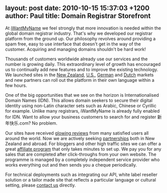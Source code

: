 layout: post
date: 2010-10-15 15:37:03 +1200
author: Paul
title: Domain Registrar Storefront
----

At [iWantMyName](https://iwantmyname.co.nz/) we feel strongly that more innovation is needed within the global domain registrar industry. That's why we developed our registrar platform from the ground up. Our philosophy revolves around providing a spam free, easy to use interface that doesn't get in the way of the customer. Acquiring and managing domains shouldn't be hard work!

Thousands of customers worldwide already use our services and the number is growing daily. This extraordinary level of growth has encouraged us to continually add new features and to improve the existing technology. We launched sites in the [New Zealand](https://iwantmyname.co.nz/), [U.S.](https://iwantmyname.com/), [German](http://meinname.de/) and [Dutch](http://benikvrij.nl/) markets and new partners can roll out the platform in their own language within a few hours. 

One of the big opportunities that we see on the horizon is Internationalised Domain Names (IDN). This allows domain seekers to secure their digital identity using non-Latin character sets such as Arabic, Chinese or Cyrillic for example. Unlike many registrars, iWantMyName is already fully enabled for IDN. Want to allow your business customers to search for and register 新年快乐.com? No problem.

Our sites have received [glowing reviews](https://iwantmyname.com/about) from many satisfied users all around the world. Now we are actively seeking [partnerships](https://iwantmyname.com/partner) both in New Zealand and abroad. For bloggers and other high traffic sites we can offer a great [affiliate program](https://iwantmyname.com/affiliate) that only takes minutes to set up. We pay you for any sales that are completed after click-throughs from your own website. The programme is managed by a completely independent service provider who works everything out and then sends you a cheque periodically.

For technical deployments such as integrating our API, white label reseller solution or a tailor made site that reflects a particular language or cultural setting, please [contact us](https://iwantmyname.com/support) directly.

